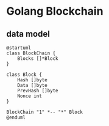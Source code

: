 # Golang Blockchain

## data model

```plantuml
@startuml
class BlockChain {
    Blocks []*Block
}

class Block {
    Hash []byte
    Data []byte
    PrevHash []byte
    Nonce int
}

BlockChain "1" *-- "*" Block
@enduml
```

